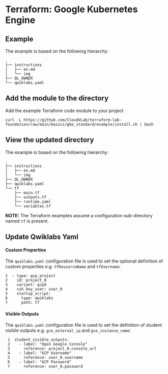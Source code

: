 # Terraform: Google Kubernetes Engine

## Example

The example is based on the following hierarchy:
```
.
├── instructions
│   ├── en.md
│   └── img
├── QL_OWNER
└── qwiklabs.yaml 
```

## Add the module to the directory 

Add the example Terraform code module to your project

```
curl -L https://github.com/CloudVLab/terraform-lab-foundation/raw/main/basics/gke_standard/example/install.sh | bash
```

## View the updated directory 

The example is based on the following hierarchy:

```
.
├── instructions
│   ├── en.md
│   └── img
├── QL_OWNER
├── qwiklabs.yaml
└── tf
    ├── main.tf
    ├── outputs.tf
    ├── runtime.yaml
    └── variables.tf
```

__NOTE:__ The Terraform examples assume a configuration sub-directory 
named `tf` is present.

## Update Qwiklabs Yaml

#### Custom Properties

The `qwiklabs.yaml` configuration file is used to set the optional definition of 
custom properties e.g. `tfResourceName` and `tfUsername`:

```
1  - type: gcp_project
2    id: project_0
3    variant: gcpd
4    ssh_key_user: user_0
5    startup_script:
6      type: qwiklabs
7      path: tf
```

#### Visible Outputs

The `qwiklabs.yaml` configuration file is used to set the definition of 
student visible outputs e.g. `gce_external_ip` and `gce_instance_name`: 

```
 1  student_visible_outputs:
 2    - label: "Open Google Console"
 3      reference: project_0.console_url
 4    - label: "GCP Username"
 5      reference: user_0.username
 6    - label: "GCP Password"
 7      reference: user_0.password
```
